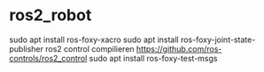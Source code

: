# ros2_robot

sudo apt install ros-foxy-xacro
sudo apt install ros-foxy-joint-state-publisher
ros2 control compilieren https://github.com/ros-controls/ros2_control
sudo apt install ros-foxy-test-msgs


